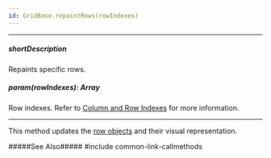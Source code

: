 ```yaml
---
id: GridBase.repaintRows(rowIndexes)
---
```

---
##### shortDescription
Repaints specific rows.

##### param(rowIndexes): Array<Number>
Row indexes. Refer to [Column and Row Indexes](/Documentation/Guide/Widgets/{WidgetName}/Columns/Column_and_Row_Indexes/) for more information.

---
This method updates the [row objects]({basewidgetpath}/Row/) and their visual representation.

#####See Also#####
#include common-link-callmethods